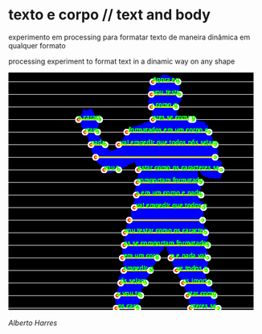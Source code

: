 # texto e corpo // text and body 

experimento em processing para formatar texto de maneira dinâmica em qualquer formato 

processing experiment to format text in a dinamic way on any shape 

![Image](screenshot.png)

_Alberto Harres_
